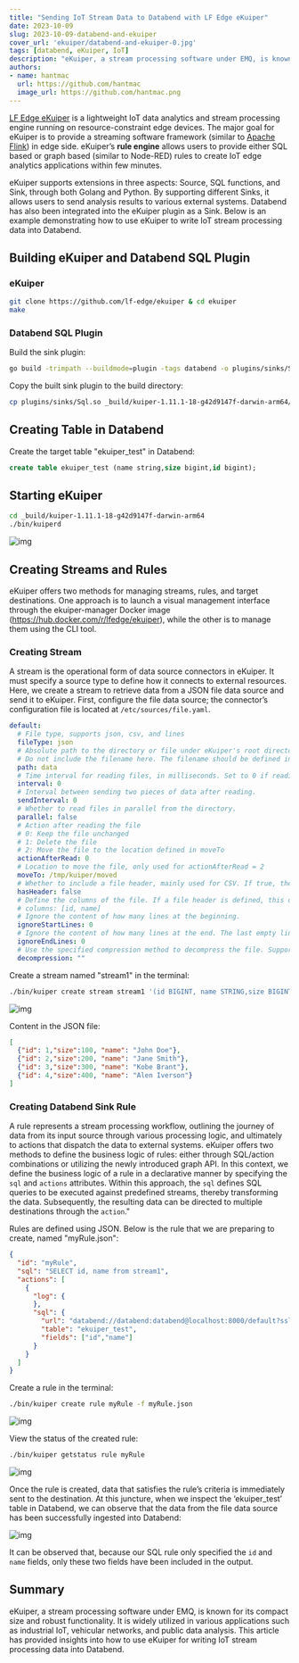 ```yaml
---
title: "Sending IoT Stream Data to Databend with LF Edge eKuiper"
date: 2023-10-09
slug: 2023-10-09-databend-and-ekuiper
cover_url: 'ekuiper/databend-and-ekuiper-0.jpg'
tags: [databend, eKuiper, IoT]
description: "eKuiper, a stream processing software under EMQ, is known for its compact size  and robust functionality. It is widely utilized in various applications  such as industrial IoT, vehicular networks, and public data analysis.  This article has provided insights into how to use eKuiper for writing  IoT stream processing data into Databend."
authors:
- name: hantmac
  url: https://github.com/hantmac
  image_url: https://github.com/hantmac.png
---
```


[LF Edge eKuiper](https://github.com/lf-edge/ekuiper) is a lightweight IoT data analytics and stream processing engine  running on resource-constraint edge devices. The major goal for eKuiper  is to provide a streaming software framework (similar to [Apache Flink](https://flink.apache.org/)) in edge side. eKuiper’s **rule engine** allows users to provide either SQL based or graph based (similar to  Node-RED) rules to create IoT edge analytics applications within few  minutes.

eKuiper supports extensions in three aspects: Source, SQL functions, and Sink,  through both Golang and Python. By supporting different Sinks, it allows users to send analysis results to various external systems. Databend  has also been integrated into the eKuiper plugin as a Sink. Below is an  example demonstrating how to use eKuiper to write IoT stream processing  data into Databend.

## Building eKuiper and Databend SQL Plugin

### eKuiper

```bash
git clone https://github.com/lf-edge/ekuiper & cd ekuiper
make
```

### Databend SQL Plugin

Build the sink plugin:

```bash
go build -trimpath --buildmode=plugin -tags databend -o plugins/sinks/Sql.so extensions/sinks/sql/sql.go
```

Copy the built sink plugin to the build directory:

```bash
cp plugins/sinks/Sql.so _build/kuiper-1.11.1-18-g42d9147f-darwin-arm64/plugins/sinks
```

## Creating Table in Databend

Create the target table "ekuiper_test" in Databend:

```sql
create table ekuiper_test (name string,size bigint,id bigint);
```

## Starting eKuiper

```bash
cd _build/kuiper-1.11.1-18-g42d9147f-darwin-arm64 
./bin/kuiperd
```

![img](../static/img/blog/ekuiper/databend-and-ekuiper-2.PNG)

## Creating Streams and Rules

eKuiper offers two methods for managing streams, rules, and target  destinations. One approach is to launch a visual management interface  through the ekuiper-manager Docker image (https://hub.docker.com/r/lfedge/ekuiper), while the other is to manage them using the CLI tool.

### Creating Stream

A stream is the operational form of data source connectors in eKuiper. It must specify a source type to define how it connects to external  resources. Here, we create a stream to retrieve data from a JSON file  data source and send it to eKuiper. First, configure the file data source; the connector’s configuration file is located at `/etc/sources/file.yaml`.

```yaml
default:
  # File type, supports json, csv, and lines
  fileType: json
  # Absolute path to the directory or file under eKuiper's root directory.
  # Do not include the filename here. The filename should be defined in the stream data source.
  path: data
  # Time interval for reading files, in milliseconds. Set to 0 if reading only once.
  interval: 0
  # Interval between sending two pieces of data after reading.
  sendInterval: 0
  # Whether to read files in parallel from the directory.
  parallel: false
  # Action after reading the file
  # 0: Keep the file unchanged
  # 1: Delete the file
  # 2: Move the file to the location defined in moveTo
  actionAfterRead: 0
  # Location to move the file, only used for actionAfterRead = 2
  moveTo: /tmp/kuiper/moved
  # Whether to include a file header, mainly used for CSV. If true, the first line is parsed as the file header.
  hasHeader: false
  # Define the columns of the file. If a file header is defined, this option will be overridden.
  # columns: [id, name]
  # Ignore the content of how many lines at the beginning.
  ignoreStartLines: 0
  # Ignore the content of how many lines at the end. The last empty line is not counted.
  ignoreEndLines: 0
  # Use the specified compression method to decompress the file. Supported methods now include 'gzip' and 'zstd'.
  decompression: ""
```

Create a stream named "stream1" in the terminal:

```bash
./bin/kuiper create stream stream1 '(id BIGINT, name STRING,size BIGINT) WITH (DATASOURCE="test.json", FORMAT="json", TYPE="file");'
```

![img](../static/img/blog/ekuiper/databend-and-ekuiper-3.PNG)

Content in the JSON file:

```json
[
  {"id": 1,"size":100, "name": "John Doe"},
  {"id": 2,"size":200, "name": "Jane Smith"},
  {"id": 3,"size":300, "name": "Kobe Brant"},
  {"id": 4,"size":400, "name": "Alen Iverson"}
]
```

### Creating Databend Sink Rule

A rule represents a stream processing workflow, outlining the journey of  data from its input source through various processing logic, and  ultimately to actions that dispatch the data to external systems.  eKuiper offers two methods to define the business logic of rules: either through SQL/action combinations or utilizing the newly introduced graph API. In this context, we define the business logic of a rule in a  declarative manner by specifying the `sql` and `actions` attributes. Within this approach, the `sql` defines SQL queries to be executed against predefined streams, thereby  transforming the data. Subsequently, the resulting data can be directed  to multiple destinations through the `action`."

Rules are defined using JSON. Below is the rule that we are preparing to create, named "myRule.json":

```json
{
  "id": "myRule",
  "sql": "SELECT id, name from stream1",
  "actions": [
    {
      "log": {
      },
      "sql": {
        "url": "databend://databend:databend@localhost:8000/default?sslmode=disable",
        "table": "ekuiper_test",
        "fields": ["id","name"]
      }
    }
  ]
}
```

Create a rule in the terminal:

```bash
./bin/kuiper create rule myRule -f myRule.json
```

![img](../static/img/blog/ekuiper/databend-and-ekuiper-4.PNG)

View the status of the created rule:

```bash
./bin/kuiper getstatus rule myRule
```

![img](../static/img/blog/ekuiper/databend-and-ekuiper-5.PNG)

Once the rule is created, data that satisfies the rule’s criteria is  immediately sent to the destination. At this juncture, when we inspect  the ‘ekuiper_test’ table in Databend, we can observe that the data from  the file data source has been successfully ingested into Databend:

![img](../static/img/blog/ekuiper/databend-and-ekuiper-6.PNG)

It can be observed that, because our SQL rule only specified the `id` and `name` fields, only these two fields have been included in the output.

## Summary

eKuiper, a stream processing software under EMQ, is known for its compact size  and robust functionality. It is widely utilized in various applications  such as industrial IoT, vehicular networks, and public data analysis.  This article has provided insights into how to use eKuiper for writing  IoT stream processing data into Databend.